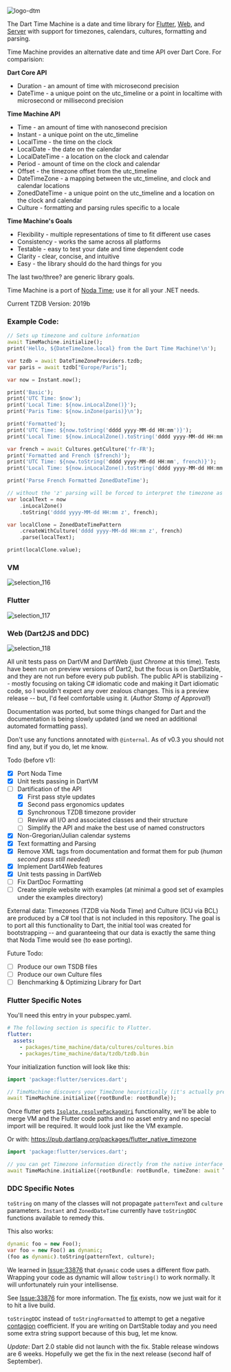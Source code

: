 ![logo-dtm](https://user-images.githubusercontent.com/7284858/43960873-65f3f080-9c81-11e8-9d4d-c34c7e4cc46c.png)

The Dart Time Machine is a date and time library for
[Flutter](https://flutter.io/), [Web](https://webdev.dartlang.org/), and [Server](https://www.dartlang.org/dart-vm)
with support for timezones, calendars, cultures, formatting and parsing.

Time Machine provides an alternative date and time API over Dart Core.
For comparision:

**Dart Core API**
* Duration - an amount of time with microsecond precision
* DateTime - a unique point on the utc_timeline or a point in localtime with microsecond or millisecond precision

**Time Machine API**
* Time - an amount of time with nanosecond precision
* Instant - a unique point on the utc_timeline
* LocalTime - the time on the clock
* LocalDate - the date on the calendar
* LocalDateTime - a location on the clock and calendar
* Period - amount of time on the clock and calendar
* Offset - the timezone offset from the utc_timeline
* DateTimeZone - a mapping between the utc_timeline, and clock and calendar locations
* ZonedDateTime - a unique point on the utc_timeline and a location on the clock and calendar
* Culture - formatting and parsing rules specific to a locale

**Time Machine's Goals**
* Flexibility - multiple representations of time to fit different use cases
* Consistency - works the same across all platforms
* Testable - easy to test your date and time dependent code
* Clarity - clear, concise, and intuitive
* Easy - the library should do the hard things for you

The last two/three? are generic library goals.

Time Machine is a port of [Noda Time](https://www.nodatime.org); use it for all your .NET needs.

Current TZDB Version: 2019b

### Example Code:

```dart
// Sets up timezone and culture information
await TimeMachine.initialize();
print('Hello, ${DateTimeZone.local} from the Dart Time Machine!\n');

var tzdb = await DateTimeZoneProviders.tzdb;
var paris = await tzdb["Europe/Paris"];

var now = Instant.now();

print('Basic');
print('UTC Time: $now');
print('Local Time: ${now.inLocalZone()}');
print('Paris Time: ${now.inZone(paris)}\n');

print('Formatted');
print('UTC Time: ${now.toString('dddd yyyy-MM-dd HH:mm')}');
print('Local Time: ${now.inLocalZone().toString('dddd yyyy-MM-dd HH:mm')}\n');

var french = await Cultures.getCulture('fr-FR');
print('Formatted and French ($french)');
print('UTC Time: ${now.toString('dddd yyyy-MM-dd HH:mm', french)}');
print('Local Time: ${now.inLocalZone().toString('dddd yyyy-MM-dd HH:mm', french)}\n');

print('Parse French Formatted ZonedDateTime');

// without the 'z' parsing will be forced to interpret the timezone as UTC
var localText = now
    .inLocalZone()
    .toString('dddd yyyy-MM-dd HH:mm z', french);

var localClone = ZonedDateTimePattern
    .createWithCulture('dddd yyyy-MM-dd HH:mm z', french)
    .parse(localText);

print(localClone.value);
```

### VM

![selection_116](https://user-images.githubusercontent.com/7284858/41519375-bcbbc818-7295-11e8-9fd0-de2e8668b105.png)

### Flutter

![selection_117](https://user-images.githubusercontent.com/7284858/41519377-bebbde82-7295-11e8-8f10-d350afd1f746.png)

### Web (Dart2JS and DDC)

![selection_118](https://user-images.githubusercontent.com/7284858/41519378-c058d6a0-7295-11e8-845d-6782f1e7cbbe.png)

All unit tests pass on DartVM and DartWeb (just _Chrome_ at this time).
Tests have been run on preview versions of Dart2,
but the focus is on DartStable, and they are not run before every pub publish.
The public API is stabilizing -- mostly focusing on taking C# idiomatic code
and making it Dart idiomatic code, so I wouldn't expect any over zealous changes.
This is a preview release -- but, I'd feel comfortable using it. (_Author Stamp of Approval!_)

Documentation was ported, but some things changed for Dart and the documentation is being slowly updated (and we need
an additional automated formatting pass).

Don't use any functions annotated with `@internal`. As of v0.3 you should not find any, but if you do, let me know.

Todo (before v1):
 - [x] Port Noda Time
 - [x] Unit tests passing in DartVM
 - [ ] Dartification of the API
   - [X] First pass style updates
   - [X] Second pass ergonomics updates
   - [X] Synchronous TZDB timezone provider
   - [ ] Review all I/O and associated classes and their structure
   - [ ] Simplify the API and make the best use of named constructors
 - [X] Non-Gregorian/Julian calendar systems
 - [X] Text formatting and Parsing
 - [X] Remove XML tags from documentation and format them for pub (*human second pass still needed*)
 - [X] Implement Dart4Web features
 - [X] Unit tests passing in DartWeb
 - [ ] Fix DartDoc Formatting
 - [ ] Create simple website with examples (at minimal a good set of examples under the examples directory)

External data: Timezones (TZDB via Noda Time) and Culture (ICU via BCL) are produced by a C# tool that is not
included in this repository. The goal is to port all this functionality to Dart, the initial tool was created for
bootstrapping -- and guaranteeing that our data is exactly the same thing that Noda Time would see (to ease porting).

Future Todo:
 - [ ] Produce our own TSDB files
 - [ ] Produce our own Culture files
 - [ ] Benchmarking & Optimizing Library for Dart

### Flutter Specific Notes

You'll need this entry in your pubspec.yaml.

```yaml
# The following section is specific to Flutter.
flutter:
  assets:
    - packages/time_machine/data/cultures/cultures.bin
    - packages/time_machine/data/tzdb/tzdb.bin
```

Your initialization function will look like this:
```dart
import 'package:flutter/services.dart';

// TimeMachine discovers your TimeZone heuristically (it's actually pretty fast).
await TimeMachine.initialize({rootBundle: rootBundle});
```

Once flutter gets [`Isolate.resolvePackageUri`](https://github.com/flutter/flutter/issues/14815) functionality,
we'll be able to merge VM and the Flutter code paths and no asset entry and no special import will be required.
It would look just like the VM example.

Or with: https://pub.dartlang.org/packages/flutter_native_timezone

```dart
import 'package:flutter/services.dart';

// you can get Timezone information directly from the native interface with flutter_native_timezone
await TimeMachine.initialize({rootBundle: rootBundle, timeZone: await Timezone.getLocalTimezone()});
```

### DDC Specific Notes

`toString` on many of the classes will not propagate `patternText` and `culture` parameters.
`Instant` and `ZonedDateTime` currently have `toStringDDC` functions available to remedy this.

This also works:

```dart
dynamic foo = new Foo();
var foo = new Foo() as dynamic;
(foo as dynamic).toString(patternText, culture);
```

We learned in [Issue:33876](https://github.com/dart-lang/sdk/issues/33876) that `dynamic` code uses a different flow path.
Wrapping your code as dynamic will allow `toString()` to work normally. It will unfortunately ruin your intellisense.

See [Issue:33876](https://github.com/dart-lang/sdk/issues/33876) for more information. The [fix](https://dart-review.googlesource.com/c/sdk/+/65282)
exists, now we just wait for it to hit a live build.

`toStringDDC` instead of `toStringFormatted` to attempt to get a negative
[contagion](https://engineering.riotgames.com/news/taxonomy-tech-debt) coefficient. If you are writing on DartStable today
and you need some extra string support because of this bug, let me know.

_Update_: Dart 2.0 stable did not launch with the fix. Stable release windows are 6 weeks.
Hopefully we get the fix in the next release (second half of September).
